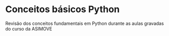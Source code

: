 # Conceitos básicos Python
 Revisão dos conceitos fundamentais em Python durante as aulas gravadas do curso da ASIMOVE
